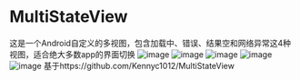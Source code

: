 # MultiStateView
这是一个Android自定义的多视图，包含加载中、错误、结果空和网络异常这4种视图，适合绝大多数app的界面切换
![image](https://github.com/lany192/MultiStateView/raw/master/Screenshot/c.png)
![image](https://github.com/lany192/MultiStateView/raw/master/Screenshot/b.png)
![image](https://github.com/lany192/MultiStateView/raw/master/Screenshot/a.png)
![image](https://github.com/lany192/MultiStateView/raw/master/Screenshot/d.png)
![image](https://github.com/lany192/MultiStateView/raw/master/Screenshot/e.png)
基于https://github.com/Kennyc1012/MultiStateView
